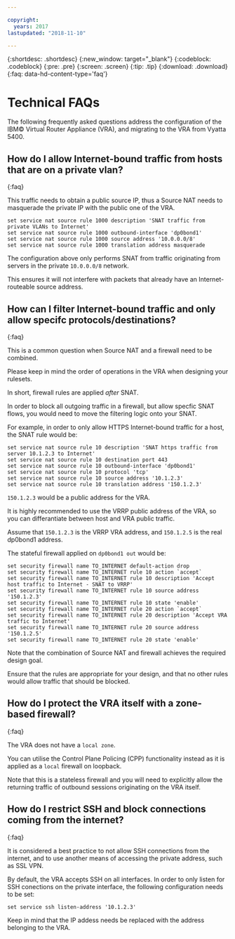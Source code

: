 ```yaml
---

copyright:
  years: 2017
lastupdated: "2018-11-10"

---
```


{:shortdesc: .shortdesc}
{:new_window: target="_blank"}
{:codeblock: .codeblock}
{:pre: .pre}
{:screen: .screen}
{:tip: .tip}
{:download: .download}
{:faq: data-hd-content-type='faq'}

# Technical FAQs
The following frequently asked questions address the configuration of the IBM© Virtual Router Appliance (VRA), and migrating to the VRA from Vyatta 5400.

## How do I allow Internet-bound traffic from hosts that are on a private vlan?
{:faq}

This traffic needs to obtain a public source IP, thus a Source NAT needs to masquerade the private IP with the public one of the VRA.

```
set service nat source rule 1000 description 'SNAT traffic from private VLANs to Internet'
set service nat source rule 1000 outbound-interface 'dp0bond1'
set service nat source rule 1000 source address '10.0.0.0/8'
set service nat source rule 1000 translation address masquerade
```

The configuration above only performs SNAT from traffic originating from servers in the private `10.0.0.0/8` network.

This ensures it will not interfere with packets that already have an Internet-routeable source address.

## How can I filter Internet-bound traffic and only allow specifc protocols/destinations?
{:faq}

This is a common question when Source NAT and a firewall need to be combined.

Please keep in mind the order of operations in the VRA when designing your rulesets.

In short, firewall rules are applied *after* SNAT.

In order to block all outgoing traffic in a firewall, but allow specfic SNAT flows, you would need to move the filtering logic onto your SNAT.

For example, in order to only allow HTTPS Internet-bound traffic for a host, the SNAT rule would be:

```
set service nat source rule 10 description 'SNAT https traffic from server 10.1.2.3 to Internet'
set service nat source rule 10 destination port 443
set service nat source rule 10 outbound-interface 'dp0bond1'
set service nat source rule 10 protocol 'tcp'
set service nat source rule 10 source address '10.1.2.3'
set service nat source rule 10 translation address '150.1.2.3'
```

`150.1.2.3` would be a public address for the VRA. 

It is highly recommended to use the VRRP public address of the VRA, so you can differantiate between host and VRA public traffic.

Assume that `150.1.2.3` is the VRRP VRA address, and `150.1.2.5` is the real dp0bond1 address.

The stateful firewall applied on `dp0bond1 out` would be:

```
set security firewall name TO_INTERNET default-action drop
set security firewall name TO_INTERNET rule 10 action `accept`
set security firewall name TO_INTERNET rule 10 description 'Accept host traffic to Internet - SNAT to VRRP'
set security firewall name TO_INTERNET rule 10 source address '150.1.2.3'
set security firewall name TO_INTERNET rule 10 state 'enable'
set security firewall name TO_INTERNET rule 20 action `accept`
set security firewall name TO_INTERNET rule 20 description 'Accept VRA traffic to Internet'
set security firewall name TO_INTERNET rule 20 source address '150.1.2.5'
set security firewall name TO_INTERNET rule 20 state 'enable'
```

Note that the combination of Source NAT and firewall achieves the required design goal. 

Ensure that the rules are appropriate for your design, and that no other rules would allow traffic that should be blocked. 

## How do I protect the VRA itself with a zone-based firewall?
{:faq}

The VRA does not have a `local zone`.

You can utilise the Control Plane Policing (CPP) functionality instead as it is applied as a `local` firewall on loopback.

Note that this is a stateless firewall and you will need to explicitly allow the returning traffic of outbound sessions originating on the VRA itself.

## How do I restrict SSH and block connections coming from the internet?
{:faq}

It is considered a best practice to not allow SSH connections from the internet, and to use another means of accessing the private address, such as SSL VPN.

By default, the VRA accepts SSH on all interfaces.
In order to only listen for SSH conections on the private interface, the following configuration needs to be set:

```
set service ssh listen-address '10.1.2.3'
```

Keep in mind that the IP addess needs be replaced with the address belonging to the VRA.